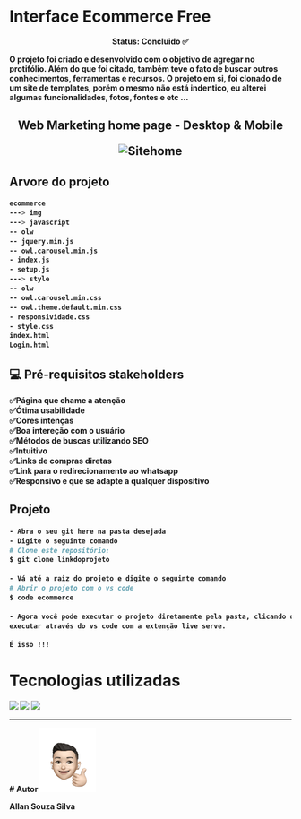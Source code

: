 
# Interface Ecommerce Free 
<p align="center"><b>Status: Concluido ✅</p>

O projeto foi criado e desenvolvido com o objetivo de agregar no protifólio.
Além do que foi citado, também teve o fato de buscar outros conhecimentos, ferramentas e recursos.
O projeto em si, foi clonado de um site de templates, porém o mesmo não está indentico, eu alterei algumas funcionalidades, fotos, fontes e etc ...

<h2 align="center">
  <p>Web Marketing home page - Desktop & Mobile</p>
  <img width="30%" heigth="30%" alt="Sitehome" title="Home page" src="https://github.com/AllanSouzaSilva/ecommercefree/blob/main/img/20220202_183449000_iOS.gif" style="max-width:40%;">
</h2>

 ## Arvore do projeto


```bash
ecommerce
---> img
---> javascript
-- olw
-- jquery.min.js
-- owl.carousel.min.js
- index.js
- setup.js
---> style
-- olw
-- owl.carousel.min.css
-- owl.theme.default.min.css
- responsividade.css
- style.css
index.html
Login.html
```

## 💻 Pré-requisitos stakeholders

✅Página que chame a atenção<br>
✅Ótima usabilidade<br> 
✅Cores intenças<br> 
✅Boa intereção com o usuário<br>
✅Métodos de buscas utilizando SEO<br>
✅Intuitivo<br>
✅Links de compras diretas<br>
✅Link para o redirecionamento ao whatsapp<br>
✅Responsivo e que se adapte a qualquer dispositivo<br> 


## Projeto
```bash
- Abra o seu git here na pasta desejada
- Digite o seguinte comando
# Clone este repositório:
$ git clone linkdoprojeto

- Vá até a raiz do projeto e digite o seguinte comando
# Abrir o projeto com o vs code
$ code ecommerce

- Agora você pode executar o projeto diretamente pela pasta, clicando duas vezes em cima do arquiva index.html ou 
executar através do vs code com a extenção live serve.

É isso !!!
```

# Tecnologias utilizadas 
<img src="https://img.shields.io/badge/HTML5-E34F26?style=for-the-badge&logo=html5&logoColor=white" />



<img src="https://img.shields.io/badge/CSS3-1572B6?style=for-the-badge&logo=css3&logoColor=whit" />

<img src="https://img.shields.io/badge/JavaScript-323330?style=for-the-badge&logo=javascript&logoColor=F7DF1E" />
<hr>
# Autor
 <img src="https://github.com/AllanSouzaSilva/allansouza-freelancer/blob/main/img/AllanProfile1.png" width="100px;" alt="Foto do Allan souza silva no GitHub"/><br>
 <p> Allan Souza Silva</p>
